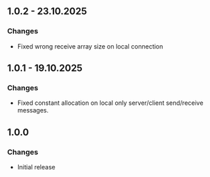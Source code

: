 ## 1.0.2 - 23.10.2025
### Changes
- Fixed wrong receive array size on local connection

## 1.0.1 - 19.10.2025
### Changes
- Fixed constant allocation on local only server/client send/receive messages.

## 1.0.0
### Changes
- Initial release